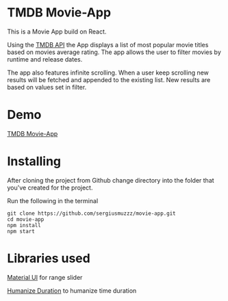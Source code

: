 # TMDB Movie-App

This is a Movie App build on React.

Using the [TMDB API](https://developers.themoviedb.org/3/getting-started/introduction) the App displays a list of most popular movie titles based on movies average rating.
The app allows the user to filter movies by runtime and release dates.

The app also features infinite scrolling. When a user keep scrolling new results will be fetched and appended to the existing list. New results are based on values set in filter. 

# Demo
[TMDB Movie-App](https://main.dgmhq7jrgavj.amplifyapp.com/)

# Installing

After cloning the project from Github change directory into the folder that you've created for the project.

Run the following in the terminal

```
git clone https://github.com/sergiusmuzzz/movie-app.git
cd movie-app
npm install
npm start
```

# Libraries used
[Material UI](https://www.npmjs.com/package/@material-ui/core) for range slider

[Humanize Duration](https://www.npmjs.com/package/humanize-duration) to humanize time duration
